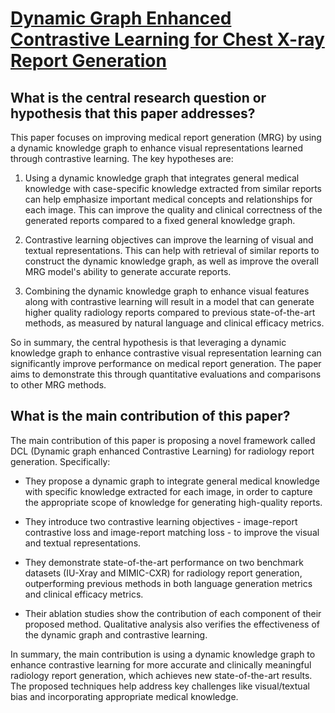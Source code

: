 # [Dynamic Graph Enhanced Contrastive Learning for Chest X-ray Report   Generation](https://arxiv.org/abs/2303.10323)

## What is the central research question or hypothesis that this paper addresses?

 This paper focuses on improving medical report generation (MRG) by using a dynamic knowledge graph to enhance visual representations learned through contrastive learning. The key hypotheses are:

1. Using a dynamic knowledge graph that integrates general medical knowledge with case-specific knowledge extracted from similar reports can help emphasize important medical concepts and relationships for each image. This can improve the quality and clinical correctness of the generated reports compared to a fixed general knowledge graph. 

2. Contrastive learning objectives can improve the learning of visual and textual representations. This can help with retrieval of similar reports to construct the dynamic knowledge graph, as well as improve the overall MRG model's ability to generate accurate reports.

3. Combining the dynamic knowledge graph to enhance visual features along with contrastive learning will result in a model that can generate higher quality radiology reports compared to previous state-of-the-art methods, as measured by natural language and clinical efficacy metrics.

So in summary, the central hypothesis is that leveraging a dynamic knowledge graph to enhance contrastive visual representation learning can significantly improve performance on medical report generation. The paper aims to demonstrate this through quantitative evaluations and comparisons to other MRG methods.


## What is the main contribution of this paper?

 The main contribution of this paper is proposing a novel framework called DCL (Dynamic graph enhanced Contrastive Learning) for radiology report generation. Specifically:

- They propose a dynamic graph to integrate general medical knowledge with specific knowledge extracted for each image, in order to capture the appropriate scope of knowledge for generating high-quality reports. 

- They introduce two contrastive learning objectives - image-report contrastive loss and image-report matching loss - to improve the visual and textual representations.

- They demonstrate state-of-the-art performance on two benchmark datasets (IU-Xray and MIMIC-CXR) for radiology report generation, outperforming previous methods in both language generation metrics and clinical efficacy metrics. 

- Their ablation studies show the contribution of each component of their proposed method. Qualitative analysis also verifies the effectiveness of the dynamic graph and contrastive learning.

In summary, the main contribution is using a dynamic knowledge graph to enhance contrastive learning for more accurate and clinically meaningful radiology report generation, which achieves new state-of-the-art results. The proposed techniques help address key challenges like visual/textual bias and incorporating appropriate medical knowledge.

